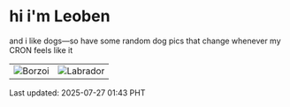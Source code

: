 # hi i'm Leoben

and i like dogs—so have some random dog pics that change whenever my CRON feels like it

|  |  |
|--------|----------|
| ![Borzoi](https://random-dog-vercel.vercel.app/api/random-borzoi?v=1753551799) | ![Labrador](https://random-dog-vercel.vercel.app/api/random-labrador?v=1753551799) |

Last updated: 2025-07-27 01:43 PHT
